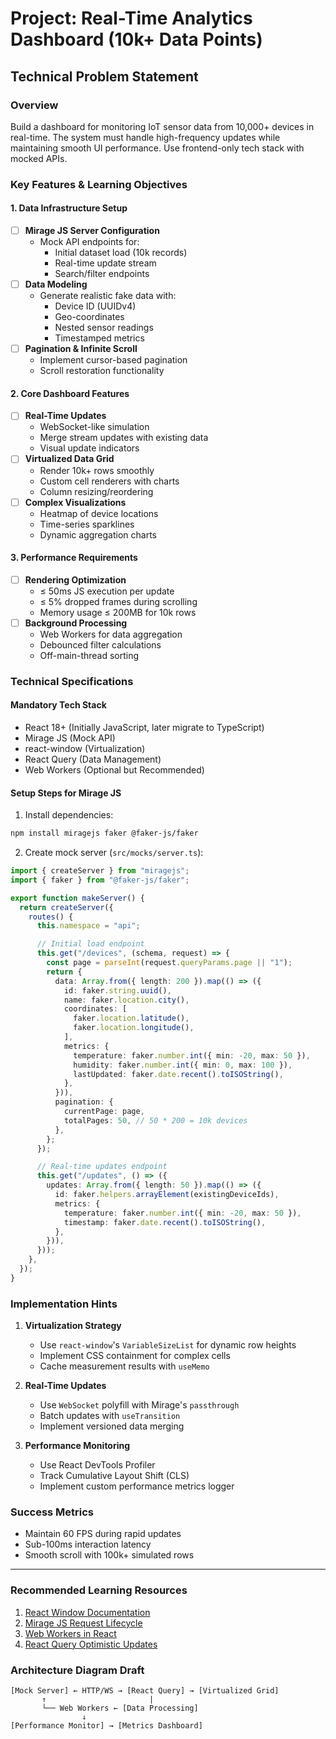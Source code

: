 # **Project: Real-Time Analytics Dashboard (10k+ Data Points)**

## **Technical Problem Statement**

### **Overview**

Build a dashboard for monitoring IoT sensor data from 10,000+ devices in real-time. The system must handle high-frequency updates while maintaining smooth UI performance. Use frontend-only tech stack with mocked APIs.

### **Key Features & Learning Objectives**

#### **1. Data Infrastructure Setup**

- [ ] **Mirage JS Server Configuration**
  - Mock API endpoints for:
    - Initial dataset load (10k records)
    - Real-time update stream
    - Search/filter endpoints
- [ ] **Data Modeling**
  - Generate realistic fake data with:
    - Device ID (UUIDv4)
    - Geo-coordinates
    - Nested sensor readings
    - Timestamped metrics
- [ ] **Pagination & Infinite Scroll**
  - Implement cursor-based pagination
  - Scroll restoration functionality

#### **2. Core Dashboard Features**

- [ ] **Real-Time Updates**
  - WebSocket-like simulation
  - Merge stream updates with existing data
  - Visual update indicators
- [ ] **Virtualized Data Grid**
  - Render 10k+ rows smoothly
  - Custom cell renderers with charts
  - Column resizing/reordering
- [ ] **Complex Visualizations**
  - Heatmap of device locations
  - Time-series sparklines
  - Dynamic aggregation charts

#### **3. Performance Requirements**

- [ ] **Rendering Optimization**
  - ≤ 50ms JS execution per update
  - ≤ 5% dropped frames during scrolling
  - Memory usage ≤ 200MB for 10k rows
- [ ] **Background Processing**
  - Web Workers for data aggregation
  - Debounced filter calculations
  - Off-main-thread sorting

### **Technical Specifications**

#### **Mandatory Tech Stack**

- React 18+ (Initially JavaScript, later migrate to TypeScript)
- Mirage JS (Mock API)
- react-window (Virtualization)
- React Query (Data Management)
- Web Workers (Optional but Recommended)

#### **Setup Steps for Mirage JS**

1. Install dependencies:

```bash
npm install miragejs faker @faker-js/faker
```

2. Create mock server (`src/mocks/server.ts`):

```ts
import { createServer } from "miragejs";
import { faker } from "@faker-js/faker";

export function makeServer() {
  return createServer({
    routes() {
      this.namespace = "api";

      // Initial load endpoint
      this.get("/devices", (schema, request) => {
        const page = parseInt(request.queryParams.page || "1");
        return {
          data: Array.from({ length: 200 }).map(() => ({
            id: faker.string.uuid(),
            name: faker.location.city(),
            coordinates: [
              faker.location.latitude(),
              faker.location.longitude(),
            ],
            metrics: {
              temperature: faker.number.int({ min: -20, max: 50 }),
              humidity: faker.number.int({ min: 0, max: 100 }),
              lastUpdated: faker.date.recent().toISOString(),
            },
          })),
          pagination: {
            currentPage: page,
            totalPages: 50, // 50 * 200 = 10k devices
          },
        };
      });

      // Real-time updates endpoint
      this.get("/updates", () => ({
        updates: Array.from({ length: 50 }).map(() => ({
          id: faker.helpers.arrayElement(existingDeviceIds),
          metrics: {
            temperature: faker.number.int({ min: -20, max: 50 }),
            timestamp: faker.date.recent().toISOString(),
          },
        })),
      }));
    },
  });
}
```

### **Implementation Hints**

1. **Virtualization Strategy**

   - Use `react-window`'s `VariableSizeList` for dynamic row heights
   - Implement CSS containment for complex cells
   - Cache measurement results with `useMemo`

2. **Real-Time Updates**

   - Use `WebSocket` polyfill with Mirage's `passthrough`
   - Batch updates with `useTransition`
   - Implement versioned data merging

3. **Performance Monitoring**
   - Use React DevTools Profiler
   - Track Cumulative Layout Shift (CLS)
   - Implement custom performance metrics logger

### **Success Metrics**

- Maintain 60 FPS during rapid updates
- Sub-100ms interaction latency
- Smooth scroll with 100k+ simulated rows

---

### **Recommended Learning Resources**

1. [React Window Documentation](https://react-window.vercel.app/)
2. [Mirage JS Request Lifecycle](https://miragejs.com/docs/main-concepts/route-handlers/)
3. [Web Workers in React](https://www.smashingmagazine.com/2020/10/web-workers-angular-react-vue/)
4. [React Query Optimistic Updates](https://tanstack.com/query/v4/docs/guides/optimistic-updates)

### **Architecture Diagram Draft**

```
[Mock Server] ← HTTP/WS → [React Query] → [Virtualized Grid]
       ↑                       |
       └── Web Workers ← [Data Processing]
                ↓
[Performance Monitor] → [Metrics Dashboard]
```
